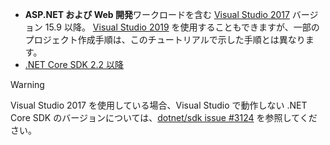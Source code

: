 * **ASP.NET および Web 開発**ワークロードを含む [Visual Studio 2017](https://visualstudio.microsoft.com/downloads/) バージョン 15.9 以降。 [Visual Studio 2019](https://visualstudio.microsoft.com/downloads/?utm_medium=microsoft&utm_source=docs.microsoft.com&utm_campaign=inline+link&utm_content=download+vs2019) を使用することもできますが、一部のプロジェクト作成手順は、このチュートリアルで示した手順とは異なります。
* [.NET Core SDK 2.2 以降](https://dotnet.microsoft.com/download/dotnet-core)

> [!WARNING]
> Visual Studio 2017 を使用している場合、Visual Studio で動作しない .NET Core SDK のバージョンについては、[dotnet/sdk issue #3124](https://github.com/dotnet/sdk/issues/3124) を参照してください。
